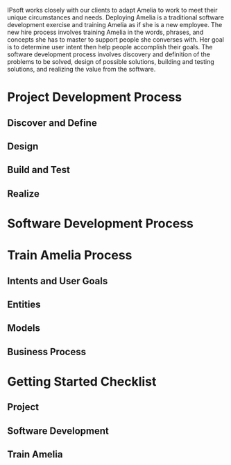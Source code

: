 IPsoft works closely with our clients to adapt Amelia to work to meet their unique circumstances and needs. Deploying Amelia is a traditional software development exercise and training Amelia as if she is a new employee.
The new hire process involves training Amelia in the words, phrases, and concepts she has to master to support people she converses with. Her goal is to determine user intent then help people accomplish their goals. The software development process involves discovery and definition of the problems to be solved, design of possible solutions, building and testing solutions, and realizing the value from the software.
# Project Development Process
## Discover and Define
## Design
## Build and Test
## Realize
# Software Development Process
# Train Amelia Process
## Intents and User Goals
## Entities
## Models
## Business Process
# Getting Started Checklist
## Project
## Software Development
## Train Amelia
